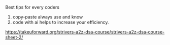 Best tips for every coders 
1) copy-paste always use and know
2) code with ai helps to increase your efficiency.
    
https://takeuforward.org/strivers-a2z-dsa-course/strivers-a2z-dsa-course-sheet-2/